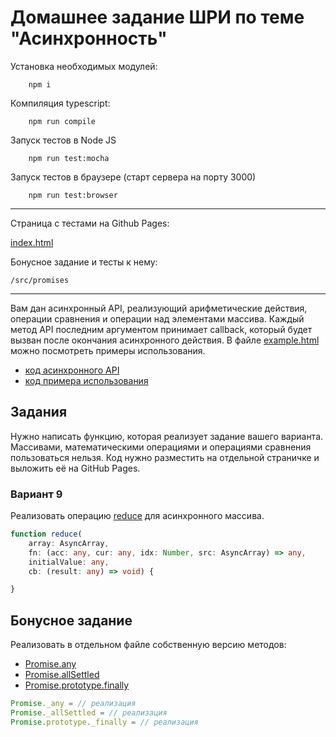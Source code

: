 # Домашнее задание ШРИ по теме "Асинхронность"

Установка необходимых модулей:
```
    npm i
```

Компиляция typescript:
```
    npm run compile
```

Запуск тестов в Node JS
```
    npm run test:mocha
```

Запуск тестов в браузере (старт сервера на порту 3000)
```
    npm run test:browser
```

---

Страница с тестами на Github Pages:

[index.html](https://yurydemidov.github.io/yandex-shri__async-js_1/src/index.html)

Бонусное задание и тесты к нему:

`/src/promises`

---

Вам дан асинхронный API, реализующий арифметические действия, операции сравнения и операции над элементами массива. Каждый метод API последним аргументом принимает callback, который будет вызван после окончания асинхронного действия. В файле [example.html](example.html) можно посмотреть примеры использования.

- [код асинхронного API](https://github.com/dima117/shri-async-hw/blob/master/shri-async-hw.js)
- [код примера использования](https://github.com/dima117/shri-async-hw/blob/master/example.html)

## Задания

Нужно написать функцию, которая реализует задание вашего варианта. Массивами, математическими операциями и операциями сравнения пользоваться нельзя. Код нужно разместить на отдельной страничке и выложить её на GitHub Pages.

### Вариант 9

Реализовать операцию [reduce](https://developer.mozilla.org/ru/docs/Web/JavaScript/Reference/Global_Objects/Array/Reduce) для асинхронного массива.

```ts
function reduce(
    array: AsyncArray,
    fn: (acc: any, cur: any, idx: Number, src: AsyncArray) => any,
    initialValue: any,
    cb: (result: any) => void) {

}
```

## Бонусное задание

Реализовать в отдельном файле собственную версию методов:

- [Promise.any](https://developer.mozilla.org/ru/docs/Web/JavaScript/Reference/Global_Objects/Promise/any)
- [Promise.allSettled](https://developer.mozilla.org/ru/docs/Web/JavaScript/Reference/Global_Objects/Promise/allSettled)
- [Promise.prototype.finally](https://developer.mozilla.org/ru/docs/Web/JavaScript/Reference/Global_Objects/Promise/finally)

```js
Promise._any = // реализация
Promise._allSettled = // реализация
Promise.prototype._finally = // реализация
```
